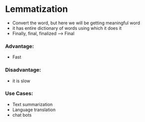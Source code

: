 # Lemmatization

* Convert the word, but here we will be getting meaningful word
* it has entire dictionary of words using which it does it
* Finally, final, finalized --> Final

### Advantage:

* Fast

### Disadvantage:

* it is slow

### Use Cases:

* Text summarization
* Language translation
* chat bots
